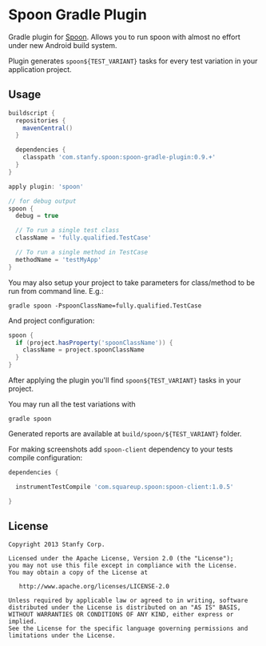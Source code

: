Spoon Gradle Plugin
===================

Gradle plugin for [Spoon](https://github.com/square/spoon).
Allows you to run spoon with almost no effort under new Android build system.

Plugin generates `spoon${TEST_VARIANT}` tasks for every test variation in your application project.

Usage
-----
```groovy
buildscript {
  repositories {
    mavenCentral()
  }

  dependencies {
    classpath 'com.stanfy.spoon:spoon-gradle-plugin:0.9.+'
  }
}

apply plugin: 'spoon'

// for debug output
spoon {
  debug = true

  // To run a single test class
  className = 'fully.qualified.TestCase'

  // To run a single method in TestCase
  methodName = 'testMyApp'
}
```

You may also setup your project to take parameters for class/method to be run from command line. E.g.:

```
gradle spoon -PspoonClassName=fully.qualified.TestCase
```

And project configuration:

```groovy
spoon {
  if (project.hasProperty('spoonClassName')) {
    className = project.spoonClassName  
  }
}
```

After applying the plugin you'll find `spoon${TEST_VARIANT}` tasks in your project.

You may run all the test variations with
```
gradle spoon
```

Generated reports are available at `build/spoon/${TEST_VARIANT}` folder.

For making screenshots add `spoon-client` dependency to your tests compile configuration:
```groovy
dependencies {

  instrumentTestCompile 'com.squareup.spoon:spoon-client:1.0.5'

}
```

License
-------

    Copyright 2013 Stanfy Corp.

    Licensed under the Apache License, Version 2.0 (the "License");
    you may not use this file except in compliance with the License.
    You may obtain a copy of the License at

       http://www.apache.org/licenses/LICENSE-2.0

    Unless required by applicable law or agreed to in writing, software
    distributed under the License is distributed on an "AS IS" BASIS,
    WITHOUT WARRANTIES OR CONDITIONS OF ANY KIND, either express or implied.
    See the License for the specific language governing permissions and
    limitations under the License.

